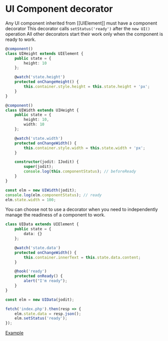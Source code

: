 # UI Component decorator

Any UI component inherited from [[UIElement]] must have a component decorator
This decorator calls `setStatus('ready')` after the `new UI()` operation
All other decorators start their work only when the component is ready to work.

```typescript
@component()
class UIHeight extends UIElement {
	public state = {
		height: 10
	};

	@watch('state.height')
	protected onChangeHeight() {
		this.container.style.height = this.state.height + 'px';
	}
}

@component()
class UIWidth extends UIHeight {
	public state = {
		height: 10,
		width: 10
	};

	@watch('state.width')
	protected onChangeWidth() {
		this.container.style.width = this.state.width + 'px';
	}

	constructor(jodit: IJodit) {
		super(jodit);
		console.log(this.componentStatus); // beforeReady
	}
}

const elm = new UIWidth(jodit);
console.log(elm.componentStatus); // ready
elm.state.width = 100;
```

You can choose not to use a decorator when you need to independently manage the readiness of a component to work.

```ts
class UIData extends UIElement {
	public state = {
		data: {}
	};

	@watch('state.data')
	protected onChangeWidth() {
		this.container.innerText = this.state.data.content;
	}

	@hook('ready')
	protected onReady() {
		alert("I'm ready");
	}
}

const elm = new UIData(jodit);

fetch('index.php').then(resp => {
	elm.state.data = resp.json();
	elm.setStatus('ready');
});
```

[Example](https://codesandbox.io/s/decorators-u2h0os?file=/src/index.tsx)
